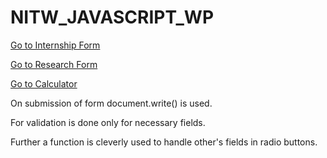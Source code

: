 # NITW_JAVASCRIPT_WP

[Go to Internship Form](form_internship.html)

[Go to Research Form](form_research.html)

[Go to Calculator](calcu.html)

On submission of form document.write() is used.

For validation is done only for necessary fields.

Further a function is cleverly used to handle other's fields in radio buttons.
